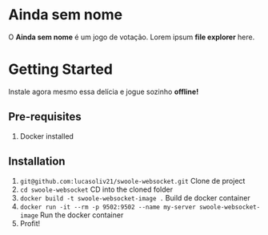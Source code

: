 # Ainda sem nome

O **Ainda sem nome** é um jogo de votação. Lorem ipsum **file explorer** here.

# Getting Started

Instale agora mesmo essa delícia e jogue sozinho **offline!**

## Pre-requisites

1. Docker installed

## Installation

1. `git@github.com:lucasoliv21/swoole-websocket.git` Clone de project
2. `cd swoole-websocket` CD into the cloned folder
3. `docker build -t swoole-websocket-image .` Build de docker container
4. `docker run -it --rm -p 9502:9502 --name my-server swoole-websocket-image` Run the docker container
5. Profit!

